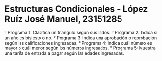 # Estructuras Condicionales - López Ruíz José Manuel, 23151285
° Programa 1: Clasifica un triangulo según sus lados.
° Programa 2: Indica si un año es bisiesto o no.
° Programa 3: Indica una aprobación o reprobación según las calificaciones ingresadas.
° Programa 4: Indica cuál número es mayor o cuál menor según los números ingresados.
° Programa 5: Muestra una tarifa de entrada a pagar según las edades ingresadas.
